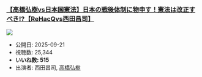 ### [【高橋弘樹vs日本国憲法】日本の戦後体制に物申す！憲法は改正すべき!?【ReHacQvs西田昌司】](https://www.youtube.com/watch?v=7T_p6_ZghtY)
[![](https://img.youtube.com/vi/7T_p6_ZghtY/sddefault.jpg)](https://www.youtube.com/watch?v=7T_p6_ZghtY)
-   公開日: 2025-09-21
-   視聴数: 25,344
-   **いいね数: 515**
-   出演者: 西田昌司, [高橋弘樹](/rehacq_fan/people/高橋弘樹 "wikilink")
